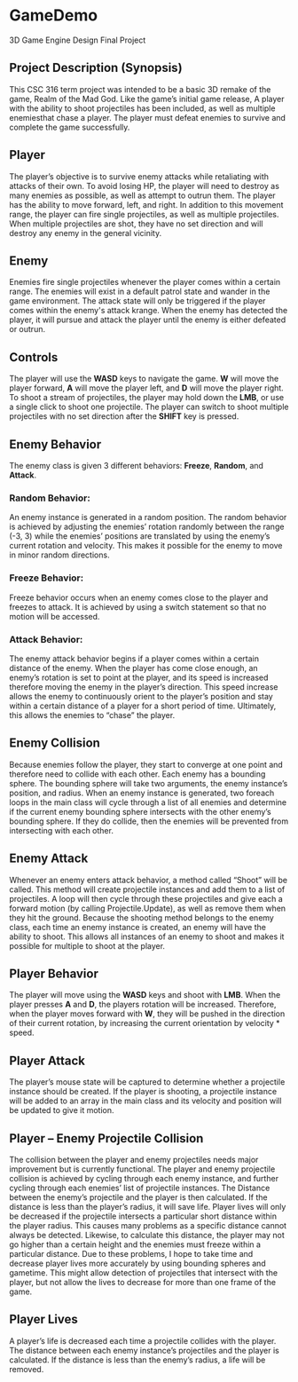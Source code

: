 # GameDemo
3D Game Engine Design Final Project

## Project Description (Synopsis)
This CSC 316 term project was intended to be a basic 3D remake of the game, Realm of the Mad God. Like the game’s initial game release, A player with the ability to shoot projectiles has been included, as well as multiple enemiesthat chase a player. The player must defeat enemies to survive and complete the game successfully.

## Player
The player’s objective is to survive enemy attacks while retaliating with attacks of their own. To avoid losing HP, the player will need to destroy as many enemies as possible, as well as attempt to outrun them. The player has the ability to move forward, left, and right. In addition to this movement range, the player can fire single projectiles, as well as multiple projectiles. When multiple projectiles are shot, they have no set direction and will destroy any enemy in the general vicinity.

## Enemy
Enemies fire single projectiles whenever the player comes within a certain range. The enemies will exist in a default patrol state and wander in the game environment. The attack state will only be triggered if the player comes within the enemy's attack krange. When the enemy has detected the player, it will pursue and attack the player until the enemy is either defeated or outrun.

## Controls
The player will use the **WASD** keys to navigate the game. **W** will move the player forward, **A** will move the player left, and **D** will move the player right. To shoot a stream of projectiles, the player may hold down the **LMB**, or use a single click to shoot one projectile. The player can switch to shoot multiple projectiles with no set direction after the **SHIFT** key is pressed.




## Enemy Behavior
The enemy class is given 3 different behaviors: **Freeze**, **Random**, and **Attack**.
### Random Behavior: 
An enemy instance is generated in a random position. The random behavior is achieved by adjusting the enemies’ rotation randomly between the range (-3, 3) while the enemies’ positions are translated by using the enemy’s current rotation and velocity. This makes it possible for the enemy to move in minor random directions. 

###	Freeze Behavior: 
Freeze behavior occurs when an enemy comes close to the player and freezes to attack. It is achieved by using a switch statement so that no motion will be accessed.

### Attack Behavior:
The enemy attack behavior begins if a player comes within a certain distance of the enemy. When the player has come close enough, an enemy’s rotation is set to point at the player, and its speed is increased therefore moving the enemy in the player’s direction. This speed increase allows the enemy to continuously orient to the player’s position and stay within a certain distance of a player for a short period of time. Ultimately, this allows the enemies to “chase” the player. 

## Enemy Collision
Because enemies follow the player, they start to converge at one point and therefore need to collide with each other. 
Each enemy has a bounding sphere. The bounding sphere will take two arguments, the enemy instance’s position, and radius. When an enemy instance is generated, two foreach loops in the main class will cycle through a list of all enemies and determine if the current enemy bounding sphere intersects with the other enemy’s bounding sphere. If they do collide, then the enemies will be prevented from intersecting with each other. 

## Enemy Attack
Whenever an enemy enters attack behavior, a method called “Shoot” will be called. This method will create projectile instances and add them to a list of projectiles. A loop will then cycle through these projectiles and give each a forward motion (by calling Projectile.Update), as well as remove them when they hit the ground. Because the shooting method belongs to the enemy class, each time an enemy instance is created, an enemy will have the ability to shoot. This allows all instances of an enemy to shoot and makes it possible for multiple to shoot at the player.

## Player Behavior
The player will move using the **WASD** keys and shoot with **LMB**. When the player presses **A** and **D**, the players rotation will be increased. Therefore, when the player moves forward with **W**, they will be pushed in the direction of their current rotation, by increasing the current orientation by velocity * speed. 

## Player Attack
The player’s mouse state will be captured to determine whether a projectile instance should be created. If the player is shooting, a projectile instance will be added to an array in the main class and its velocity and position will be updated to give it motion. 

## Player – Enemy Projectile Collision
The collision between the player and enemy projectiles needs major improvement but is currently functional. The player and enemy projectile collision is achieved by cycling through each enemy instance, and further cycling through each enemies’ list of projectile instances. The Distance between the enemy’s projectile and the player is then calculated. If the distance is less than the player’s radius, it will save life. Player lives will only be decreased if the projectile intersects a particular short distance within the player radius. This causes many problems as a specific distance cannot always be detected. Likewise, to calculate this distance, the player may not go higher than a certain height and the enemies must freeze within a particular distance. Due to these problems, I hope to take time and decrease player lives more accurately by using bounding spheres and gametime. This might allow detection of projectiles that intersect with the player, but not allow the lives to decrease for more than one frame of the game. 

## Player Lives
A player’s life is decreased each time a projectile collides with the player. The distance between each enemy instance’s projectiles and the player is calculated. If the distance is less than the enemy’s radius, a life will be removed.
